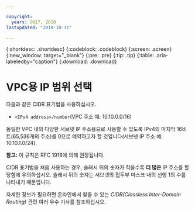 ```yaml
---

copyright:
  years: 2017, 2018
lastupdated: "2018-10-31"

---
```


{:shortdesc: .shortdesc}
{:codeblock: .codeblock}
{:screen: .screen}
{:new_window: target="_blank"}
{:pre: .pre}
{:tip: .tip}
{:table: .aria-labeledby="caption"}
{:download: .download}


# VPC용 IP 범위 선택

다음과 같은 CIDR 표기법을 사용하십시오.

* `<IPv4 address>/number`(VPC 주소 예: 10.10.0.0/16)

동일한 VPC 내의 다양한 서브넷 IP 주소용으로 사용할 수 있도록 IPv4의 마지막 16비트(65,536개의 주소)를 0으로 예약하고자 할 것입니다(서브넷 IP 주소 예: 10.10.1.0/24).

**참고:** 이 규칙은 RFC 1918에 의해 권장됩니다.

CIDR 표기법을 처음 사용하는 경우, 슬래시 뒤의 숫자가 적을수록 **더 많은** IP 주소를 할당함에 유의하십시오. 슬래시 뒤의 숫자는 서브넷의 접두부 마스크 내의 선행 1의 수를 나타내기 때문입니다.

자세한 정보가 필요하면 온라인에서 찾을 수 있는 _CIDR(Classless Inter-Domain Routing)_ 관련 여러 우수 기사를 참조하십시오.
